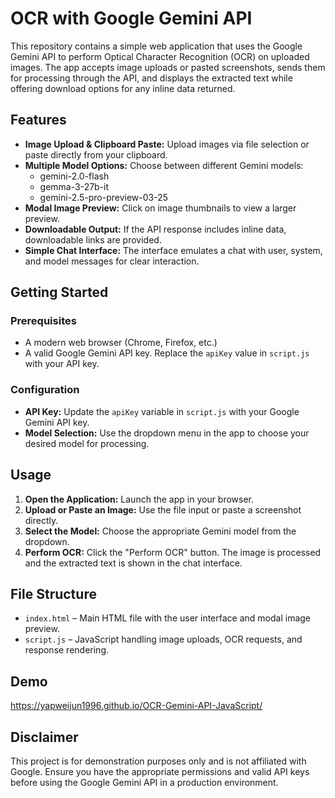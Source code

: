 # OCR with Google Gemini API

This repository contains a simple web application that uses the Google Gemini API to perform Optical Character Recognition (OCR) on uploaded images. The app accepts image uploads or pasted screenshots, sends them for processing through the API, and displays the extracted text while offering download options for any inline data returned.

## Features

- **Image Upload & Clipboard Paste:** Upload images via file selection or paste directly from your clipboard.
- **Multiple Model Options:** Choose between different Gemini models:
  - gemini-2.0-flash
  - gemma-3-27b-it
  - gemini-2.5-pro-preview-03-25
- **Modal Image Preview:** Click on image thumbnails to view a larger preview.
- **Downloadable Output:** If the API response includes inline data, downloadable links are provided.
- **Simple Chat Interface:** The interface emulates a chat with user, system, and model messages for clear interaction.

## Getting Started

### Prerequisites

- A modern web browser (Chrome, Firefox, etc.)
- A valid Google Gemini API key. Replace the `apiKey` value in `script.js` with your API key.

### Configuration

- **API Key:** Update the `apiKey` variable in `script.js` with your Google Gemini API key.
- **Model Selection:** Use the dropdown menu in the app to choose your desired model for processing.

## Usage

1. **Open the Application:** Launch the app in your browser.
2. **Upload or Paste an Image:** Use the file input or paste a screenshot directly.
3. **Select the Model:** Choose the appropriate Gemini model from the dropdown.
4. **Perform OCR:** Click the "Perform OCR" button. The image is processed and the extracted text is shown in the chat interface.

## File Structure

- `index.html` – Main HTML file with the user interface and modal image preview.
- `script.js` – JavaScript handling image uploads, OCR requests, and response rendering.


## Demo
https://yapweijun1996.github.io/OCR-Gemini-API-JavaScript/

## Disclaimer

This project is for demonstration purposes only and is not affiliated with Google. Ensure you have the appropriate permissions and valid API keys before using the Google Gemini API in a production environment.
